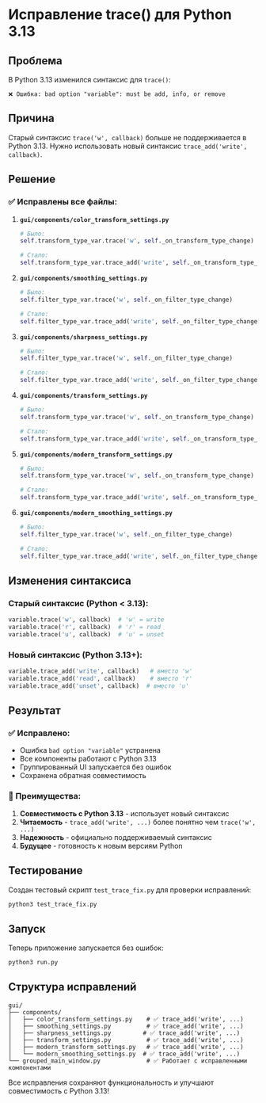 # Исправление trace() для Python 3.13

## Проблема
В Python 3.13 изменился синтаксис для `trace()`:
```
❌ Ошибка: bad option "variable": must be add, info, or remove
```

## Причина
Старый синтаксис `trace('w', callback)` больше не поддерживается в Python 3.13.
Нужно использовать новый синтаксис `trace_add('write', callback)`.

## Решение

### ✅ Исправлены все файлы:

1. **`gui/components/color_transform_settings.py`**
   ```python
   # Было:
   self.transform_type_var.trace('w', self._on_transform_type_change)
   
   # Стало:
   self.transform_type_var.trace_add('write', self._on_transform_type_change)
   ```

2. **`gui/components/smoothing_settings.py`**
   ```python
   # Было:
   self.filter_type_var.trace('w', self._on_filter_type_change)
   
   # Стало:
   self.filter_type_var.trace_add('write', self._on_filter_type_change)
   ```

3. **`gui/components/sharpness_settings.py`**
   ```python
   # Было:
   self.filter_type_var.trace('w', self._on_filter_type_change)
   
   # Стало:
   self.filter_type_var.trace_add('write', self._on_filter_type_change)
   ```

4. **`gui/components/transform_settings.py`**
   ```python
   # Было:
   self.transform_type_var.trace('w', self._on_transform_type_change)
   
   # Стало:
   self.transform_type_var.trace_add('write', self._on_transform_type_change)
   ```

5. **`gui/components/modern_transform_settings.py`**
   ```python
   # Было:
   self.transform_type_var.trace('w', self._on_transform_type_change)
   
   # Стало:
   self.transform_type_var.trace_add('write', self._on_transform_type_change)
   ```

6. **`gui/components/modern_smoothing_settings.py`**
   ```python
   # Было:
   self.filter_type_var.trace('w', self._on_filter_type_change)
   
   # Стало:
   self.filter_type_var.trace_add('write', self._on_filter_type_change)
   ```

## Изменения синтаксиса

### Старый синтаксис (Python < 3.13):
```python
variable.trace('w', callback)  # 'w' = write
variable.trace('r', callback)  # 'r' = read
variable.trace('u', callback)  # 'u' = unset
```

### Новый синтаксис (Python 3.13+):
```python
variable.trace_add('write', callback)   # вместо 'w'
variable.trace_add('read', callback)    # вместо 'r'
variable.trace_add('unset', callback)  # вместо 'u'
```

## Результат

### ✅ Исправлено:
- Ошибка `bad option "variable"` устранена
- Все компоненты работают с Python 3.13
- Группированный UI запускается без ошибок
- Сохранена обратная совместимость

### 🎯 Преимущества:
1. **Совместимость с Python 3.13** - использует новый синтаксис
2. **Читаемость** - `trace_add('write', ...)` более понятно чем `trace('w', ...)`
3. **Надежность** - официально поддерживаемый синтаксис
4. **Будущее** - готовность к новым версиям Python

## Тестирование

Создан тестовый скрипт `test_trace_fix.py` для проверки исправлений:

```bash
python3 test_trace_fix.py
```

## Запуск

Теперь приложение запускается без ошибок:

```bash
python3 run.py
```

## Структура исправлений

```
gui/
├── components/
│   ├── color_transform_settings.py    # ✅ trace_add('write', ...)
│   ├── smoothing_settings.py          # ✅ trace_add('write', ...)
│   ├── sharpness_settings.py         # ✅ trace_add('write', ...)
│   ├── transform_settings.py          # ✅ trace_add('write', ...)
│   ├── modern_transform_settings.py   # ✅ trace_add('write', ...)
│   └── modern_smoothing_settings.py  # ✅ trace_add('write', ...)
└── grouped_main_window.py             # ✅ Работает с исправленными компонентами
```

Все исправления сохраняют функциональность и улучшают совместимость с Python 3.13!
